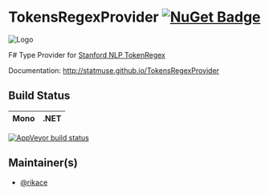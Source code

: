 # TokensRegexProvider [![NuGet Badge](https://buildstats.info/nuget/TokensRegexProvider)](https://www.nuget.org/packages/TokensRegexProvider/0.0.1)

![Logo](https://raw.githubusercontent.com/statmuse/TokensRegexProvider/master/docs/files/img/logo.png)

F# Type Provider for [Stanford NLP TokenRegex](http://nlp.stanford.edu/software/tokensregex.html)

Documentation: http://statmuse.github.io/TokensRegexProvider

## Build Status

Mono | .NET
---- | ----
[![AppVeyor build status](https://ci.appveyor.com/api/projects/status/sf42224wbvhl5jll?svg=true)](https://ci.appveyor.com/api/projects/status/sf42224wbvhl5jll?svg=true)

## Maintainer(s)

- [@rikace](https://github.com/rikace)


